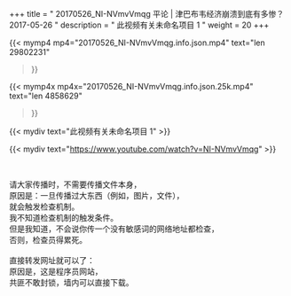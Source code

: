 +++
title = " 20170526_NI-NVmvVmqg 平论 | 津巴布韦经济崩溃到底有多惨？ 2017-05-26 "
description = " 此视频有关未命名项目 1 "
weight = 20
+++

{{< mymp4 mp4="20170526_NI-NVmvVmqg.info.json.mp4" 
text="len 29802231"
>}}

{{< mymp4x  mp4x="20170526_NI-NVmvVmqg.info.json.25k.mp4"
text="len 4858629"
>}}


{{< mydiv text="此视频有关未命名项目 1" >}}
<br>

{{< mydiv text="https://www.youtube.com/watch?v=NI-NVmvVmqg" >}}


<br>

请大家传播时，不需要传播文件本身，<br>
原因是：一旦传播过大东西（例如，图片，文件），<br>
就会触发检查机制。<br>
我不知道检查机制的触发条件。<br>
但是我知道，不会说你传一个没有敏感词的网络地址都检查，<br>
否则，检查员得累死。<br><br>
直接转发网址就可以了：<br>
原因是，这是程序员网站，<br>
共匪不敢封锁，墙内可以直接下载。


